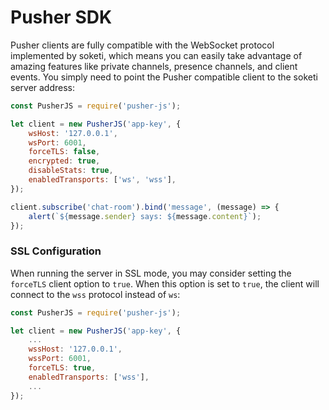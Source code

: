 # Pusher SDK

Pusher clients are fully compatible with the WebSocket protocol implemented by soketi, which means you can easily take advantage of amazing features like private channels, presence channels, and client events. You simply need to point the Pusher compatible client to the soketi server address:

```javascript
const PusherJS = require('pusher-js');

let client = new PusherJS('app-key', {
    wsHost: '127.0.0.1',
    wsPort: 6001,
    forceTLS: false,
    encrypted: true,
    disableStats: true,
    enabledTransports: ['ws', 'wss'],
});

client.subscribe('chat-room').bind('message', (message) => {
    alert(`${message.sender} says: ${message.content}`);
});
```

### SSL Configuration

When running the server in SSL mode, you may consider setting the `forceTLS` client option to `true`. When this option is set to `true`, the client will connect to the `wss` protocol instead of `ws`:

```javascript
const PusherJS = require('pusher-js');

let client = new PusherJS('app-key', {
    ...
    wssHost: '127.0.0.1',
    wssPort: 6001,
    forceTLS: true,
    enabledTransports: ['wss'],
    ...
});
```

